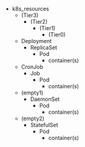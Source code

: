 - k8s_resources
	- (Tier3)
		- (Tier2)
			- (Tier1)
				- (Tier0)
	- Deployment
		- ReplicaSet
			- Pod
				- container(s)
	- CronJob
		- Job
			- Pod
				- container(s)
	- (empty1)
		- DaemonSet
			- Pod
				- container(s)
	- (empty2)
		- StatefulSet
			- Pod
				- container(s)
